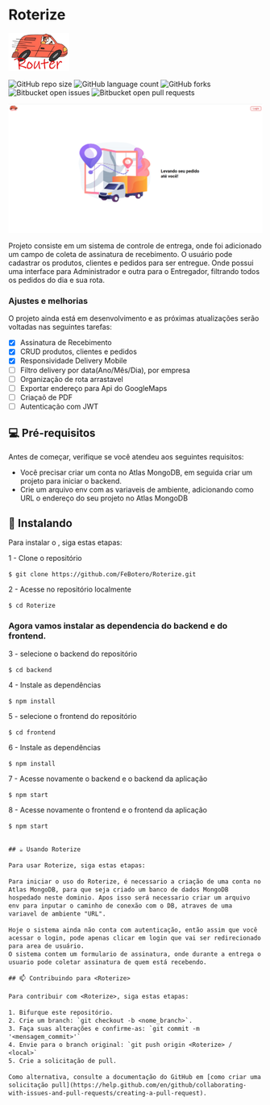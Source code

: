 # Roterize

<img src="https://github.com/FeBotero/Roterize/blob/main/frontend/public/Router1.svg"  width="120" alt="Roterize">

![GitHub repo size](https://img.shields.io/github/repo-size/iuricode/README-template?style=for-the-badge)
![GitHub language count](https://img.shields.io/github/languages/count/iuricode/README-template?style=for-the-badge)
![GitHub forks](https://img.shields.io/github/forks/iuricode/README-template?style=for-the-badge)
![Bitbucket open issues](https://img.shields.io/bitbucket/issues/iuricode/README-template?style=for-the-badge)
![Bitbucket open pull requests](https://img.shields.io/bitbucket/pr-raw/iuricode/README-template?style=for-the-badge)

<img src="https://github.com/FeBotero/Roterize/blob/main/frontend/public/Home.png" alt="Roterize">

Projeto consiste em um sistema de controle de entrega, onde foi adicionado um campo de coleta de assinatura de recebimento. O usuário pode cadastrar os produtos, clientes e pedidos para ser entregue. Onde possui uma interface para Administrador e outra para o Entregador, filtrando todos os pedidos do dia e sua rota.

### Ajustes e melhorias

O projeto ainda está em desenvolvimento e as próximas atualizações serão voltadas nas seguintes tarefas:

- [x] Assinatura de Recebimento
- [x] CRUD produtos, clientes e pedidos
- [x] Responsividade Delivery Mobile
- [ ] Filtro delivery por data(Ano/Mês/Dia), por empresa
- [ ] Organização de rota arrastavel
- [ ] Exportar endereço para Api do GoogleMaps
- [ ] Criaçaõ de PDF
- [ ] Autenticação com JWT

## 💻 Pré-requisitos

Antes de começar, verifique se você atendeu aos seguintes requisitos:

- Você precisar criar um conta no Atlas MongoDB, em seguida criar um projeto para iniciar o backend.
- Crie um arquivo env com as variaveis de ambiente, adicionando como URL o endereço do seu projeto no Atlas MongoDB

## 🚀 Instalando <Roterize>

Para instalar o <Roterize>, siga estas etapas:

<p>1 - Clone o repositório</p>
   
`$ git clone https://github.com/FeBotero/Roterize.git`

<p>2 - Acesse no repositório localmente</p>

`$ cd Roterize`

<h3>Agora vamos instalar as dependencia do backend e do frontend.</h3>

<p>3 - selecione o backend do repositório</p>

`$ cd backend`

<p>4 - Instale as dependências</p>

`$ npm install`

<p>5 - selecione o frontend do repositório</p>

`$ cd frontend`

<p>6 - Instale as dependências</p>

`$ npm install`

<p>7 - Acesse novamente o backend e o backend da aplicação</p>

`$ npm start`

<p>8 - Acesse novamente o frontend e o frontend da aplicação</p>

`$ npm start`

```

## ☕ Usando Roterize

Para usar Roterize, siga estas etapas:

Para iniciar o uso do Roterize, é necessario a criação de uma conta no Atlas MongoDB, para que seja criado um banco de dados MongoDB hospedado neste dominio. Apos isso será necessario criar um arquivo env para inputar o caminho de conexão com o DB, atraves de uma variavel de ambiente "URL".

Hoje o sistema ainda não conta com autenticação, então assim que você acessar o login, pode apenas clicar em login que vai ser redirecionado para area de usuário.
O sistema contem um formulario de assinatura, onde durante a entrega o usuario pode coletar assinatura de quem está recebendo.

## 📫 Contribuindo para <Roterize>

Para contribuir com <Roterize>, siga estas etapas:

1. Bifurque este repositório.
2. Crie um branch: `git checkout -b <nome_branch>`.
3. Faça suas alterações e confirme-as: `git commit -m '<mensagem_commit>'`
4. Envie para o branch original: `git push origin <Roterize> / <local>`
5. Crie a solicitação de pull.

Como alternativa, consulte a documentação do GitHub em [como criar uma solicitação pull](https://help.github.com/en/github/collaborating-with-issues-and-pull-requests/creating-a-pull-request).






```

